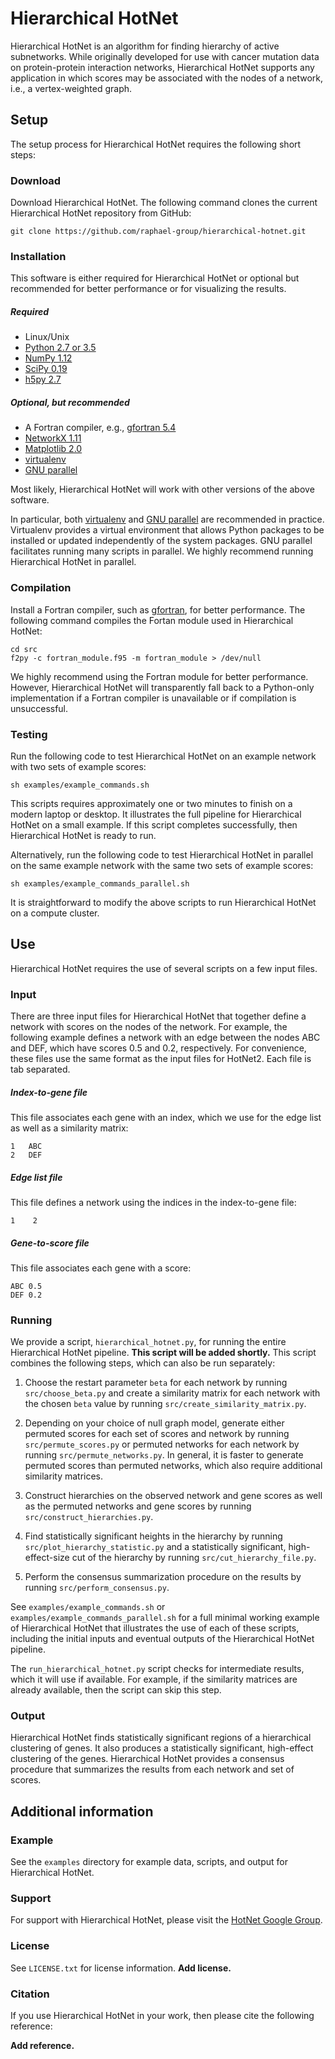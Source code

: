 Hierarchical HotNet
=======================

Hierarchical HotNet is an algorithm for finding hierarchy of active subnetworks.  While originally developed for use with cancer mutation data on protein-protein interaction networks, Hierarchical HotNet supports any application in which scores may be associated with the nodes of a network, i.e., a vertex-weighted graph.

Setup
------------------------
The setup process for Hierarchical HotNet requires the following short steps:

### Download
Download Hierarchical HotNet.  The following command clones the current Hierarchical HotNet repository from GitHub:

    git clone https://github.com/raphael-group/hierarchical-hotnet.git

### Installation
This software is either required for Hierarchical HotNet or optional but recommended for better performance or for visualizing the results.

##### Required
* Linux/Unix
* [Python 2.7 or 3.5](http://python.org/)
* [NumPy 1.12](http://www.numpy.org/)
* [SciPy 0.19](http://www.scipy.org/)
* [h5py 2.7](http://www.h5py.org/)

##### Optional, but recommended
* A Fortran compiler, e.g., [gfortran 5.4](https://gcc.gnu.org/wiki/GFortran)
* [NetworkX 1.11](http://networkx.github.io/)
* [Matplotlib 2.0](http://matplotlib.org/)
* [virtualenv](https://virtualenv.pypa.io/en/stable/)
* [GNU parallel](https://www.gnu.org/software/parallel/)

Most likely, Hierarchical HotNet will work with other versions of the above software.

In particular, both [virtualenv](https://virtualenv.pypa.io/en/stable/) and [GNU parallel](https://www.gnu.org/software/parallel/) are recommended in practice.  Virtualenv provides a virtual environment that allows Python packages to be installed or updated independently of the system packages.  GNU parallel facilitates running many scripts in parallel.  We highly recommend running Hierarchical HotNet in parallel.

### Compilation
Install a Fortran compiler, such as [gfortran](https://gcc.gnu.org/wiki/GFortran), for better performance.  The following command compiles the Fortan module used in Hierarchical HotNet:

    cd src
    f2py -c fortran_module.f95 -m fortran_module > /dev/null

We highly recommend using the Fortran module for better performance.  However, Hierarchical HotNet will transparently fall back to a Python-only implementation if a Fortran compiler is unavailable or if compilation is unsuccessful.

### Testing
Run the following code to test Hierarchical HotNet on an example network with two sets of example scores:

    sh examples/example_commands.sh

This scripts requires approximately one or two minutes to finish on a modern laptop or desktop.  It illustrates the full pipeline for Hierarchical HotNet on a small example.  If this script completes successfully, then Hierarchical HotNet is ready to run.

Alternatively, run the following code to test Hierarchical HotNet in parallel on the same example network with the same two sets of example scores:

    sh examples/example_commands_parallel.sh

It is straightforward to modify the above scripts to run Hierarchical HotNet on a compute cluster.

Use
----------------
Hierarchical HotNet requires the use of several scripts on a few input files.

### Input
There are three input files for Hierarchical HotNet that together define a network with scores on the nodes of the network.  For example, the following example defines a network with an edge between the nodes ABC and DEF, which have scores 0.5 and 0.2, respectively.  For convenience, these files use the same format as the input files for HotNet2.  Each file is tab separated.

##### Index-to-gene file
This file associates each gene with an index, which we use for the edge list as well as a similarity matrix:

    1   ABC
    2   DEF

##### Edge list file
This file defines a network using the indices in the index-to-gene file:

    1    2

##### Gene-to-score file
This file associates each gene with a score:

    ABC 0.5
    DEF 0.2

### Running
We provide a script, `hierarchical_hotnet.py`, for running the entire Hierarchical HotNet pipeline.  **This script will be added shortly.**  This script combines the following steps, which can also be run separately:

1. Choose the restart parameter `beta` for each network by running `src/choose_beta.py` and create a similarity matrix for each network with the chosen `beta` value by running `src/create_similarity_matrix.py`.

2. Depending on your choice of null graph model, generate either permuted scores for each set of scores and network by running `src/permute_scores.py` or permuted networks for each network by running `src/permute_networks.py`.  In general, it is faster to generate permuted scores than permuted networks, which also require additional similarity matrices.

3. Construct hierarchies on the observed network and gene scores as well as the permuted networks and gene scores by running `src/construct_hierarchies.py`.

4. Find statistically significant heights in the hierarchy by running `src/plot_hierarchy_statistic.py` and a statistically significant, high-effect-size cut of the hierarchy by running `src/cut_hierarchy_file.py`.

5. Perform the consensus summarization procedure on the results by running `src/perform_consensus.py`.

See `examples/example_commands.sh` or `examples/example_commands_parallel.sh` for a full minimal working example of Hierarchical HotNet that illustrates the use of each of these scripts, including the initial inputs and eventual outputs of the Hierarchical HotNet pipeline.

The `run_hierarchical_hotnet.py` script checks for intermediate results, which it will use if available.  For example, if the similarity matrices are already available, then the script can skip this step.

### Output
Hierarchical HotNet finds statistically significant regions of a hierarchical clustering of genes.  It also produces a statistically significant, high-effect clustering of the genes.  Hierarchical HotNet provides a consensus procedure that summarizes the results from each network and set of scores.

Additional information
----------------

### Example
See the `examples` directory for example data, scripts, and output for Hierarchical HotNet.

### Support
For support with Hierarchical HotNet, please visit the [HotNet Google Group](https://groups.google.com/forum/#!forum/hotnet-users).

### License
See `LICENSE.txt` for license information.  **Add license.**

### Citation
If you use Hierarchical HotNet in your work, then please cite the following reference:

**Add reference.**
